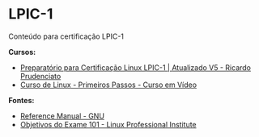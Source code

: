 # LPIC-1
Conteúdo para certificação LPIC-1

**Cursos:**
* [Preparatório para Certificação Linux LPIC-1 | Atualizado V5 - Ricardo Prudenciato](https://www.udemy.com/course/curso-online-certificacao-linux-lpic1-comptia/)
* [Curso de Linux - Primeiros Passos - Curso em Vídeo](https://www.youtube.com/playlist?list=PLHz_AreHm4dlIXleu20uwPWFOSswqLYbV)

**Fontes:**
* [Reference Manual - GNU](https://www.gnu.org/software/bash/manual/bash.html)
* [Objetivos do Exame 101 - Linux Professional Institute](https://www.lpi.org/pt/our-certifications/exam-101-objectives)
